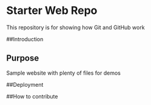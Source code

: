 # Starter Web Repo

This repository is for showing how Git and GitHub work

##Introduction

## Purpose

Sample website with plenty of files for demos

##Deployment

##How to contribute